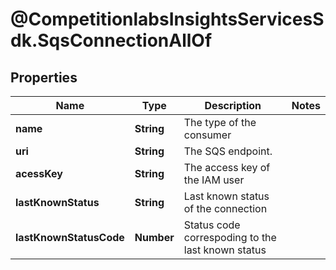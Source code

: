 # @CompetitionlabsInsightsServicesSdk.SqsConnectionAllOf

## Properties

Name | Type | Description | Notes
------------ | ------------- | ------------- | -------------
**name** | **String** | The type of the consumer | 
**uri** | **String** | The SQS endpoint. | 
**acessKey** | **String** | The access key of the IAM user | 
**lastKnownStatus** | **String** | Last known status of the connection | 
**lastKnownStatusCode** | **Number** | Status code correspoding to the last known status | 


